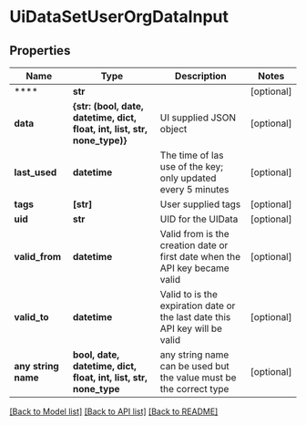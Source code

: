 # UiDataSetUserOrgDataInput


## Properties
Name | Type | Description | Notes
------------ | ------------- | ------------- | -------------
**** | **str** |  | [optional] 
**data** | **{str: (bool, date, datetime, dict, float, int, list, str, none_type)}** | UI supplied JSON object | [optional] 
**last_used** | **datetime** | The time of las use of the key; only updated every 5 minutes | [optional] 
**tags** | **[str]** | User supplied tags | [optional] 
**uid** | **str** | UID for the UIData | [optional] 
**valid_from** | **datetime** | Valid from is the creation date or first date when the API key became valid | [optional] 
**valid_to** | **datetime** | Valid to is the expiration date or the last date this API key will be valid | [optional] 
**any string name** | **bool, date, datetime, dict, float, int, list, str, none_type** | any string name can be used but the value must be the correct type | [optional]

[[Back to Model list]](../README.md#documentation-for-models) [[Back to API list]](../README.md#documentation-for-api-endpoints) [[Back to README]](../README.md)


